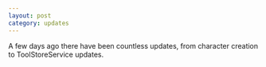 ```yaml
---
layout: post
category: updates
---
```


A few days ago there have been countless updates, from character creation to ToolStoreService updates.
